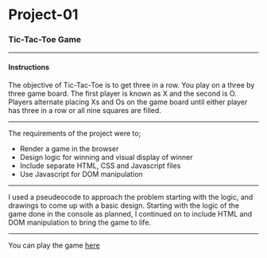 # Project-01

### Tic-Tac-Toe Game
---
#### Instructions

The objective of Tic-Tac-Toe is to get three in a row. You play on a three by three game board. The first player is known as X and the second is O. Players alternate placing Xs and Os on the game board until either player has three in a row or all nine squares are filled.

---

The requirements of the project were to;

- Render a game in the browser
- Design logic for winning and visual display of winner
- Include separate HTML, CSS and Javascript files
- Use Javascript for DOM manipulation

---

I used a pseudeocode to approach the problem starting with the logic, and drawings to come up with a basic design. Starting with the logic of the game done in the console as planned, I continued on to include HTML and DOM manipulation to bring the game to life.

---

You can play the game [here](#)

